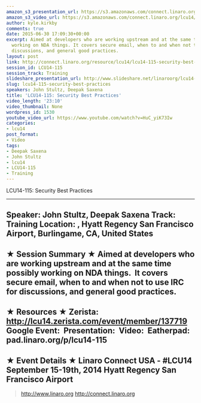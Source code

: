 ```yaml
---
amazon_s3_presentation_url: https://s3.amazonaws.com/connect.linaro.org/hkg15/Videos/09-16-Tuesday/LCU14-115.pdf
amazon_s3_video_url: https://s3.amazonaws.com/connect.linaro.org/lcu14/videos/09-16-Tuesday/LCU14-115-%2520Security%2520Best%2520Practices.mp4
author: kyle.kirkby
comments: true
date: 2015-06-30 17:09:30+00:00
excerpt: Aimed at developers who are working upstream and at the same time possibly
  working on NDA things. It covers secure email, when to and when not to use IRC for
  discussions, and general good practices.
layout: post
link: http://connect.linaro.org/resource/lcu14/lcu14-115-security-best-practices/
session_id: LCU14-115
session_track: Training
slideshare_presentation_url: http://www.slideshare.net/linaroorg/lcu14-115-security-best-practices
slug: lcu14-115-security-best-practices
speakers: John Stultz, Deepak Saxena
title: 'LCU14-115: Security Best Practices'
video_length: '23:10'
video_thumbnail: None
wordpress_id: 1530
youtube_video_url: https://www.youtube.com/watch?v=HuC_yiK73Iw
categories:
- lcu14
post_format:
- Video
tags:
- Deepak Saxena
- John Stultz
- lcu14
- LCU14-115
- Training
---
```


LCU14-115: Security Best Practices

---------------------------------------------------

Speaker: John Stultz, Deepak Saxena
Track: Training
Location: , Hyatt Regency San Francisco Airport, Burlingame, CA, United States
---------------------------------------------------

★ Session Summary ★
Aimed at developers who are working upstream and at the same time possibly working on NDA things.  It covers secure email, when to and when not to use IRC for discussions, and general good practices.
---------------------------------------------------

★ Resources ★
Zerista: http://lcu14.zerista.com/event/member/137719
Google Event: 
Presentation: 
Video: 
Eatherpad: pad.linaro.org/p/lcu14-115
---------------------------------------------------

★ Event Details ★
Linaro Connect USA - #LCU14
September 15-19th, 2014
Hyatt Regency San Francisco Airport
---------------------------------------------------

> http://www.linaro.org
> http://connect.linaro.org
